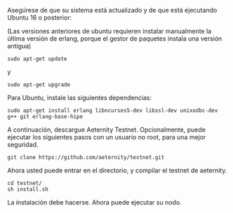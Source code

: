 Asegúrese de que su sistema está actualizado y de que está ejecutando Ubuntu 16 o posterior:

(Las versiones anteriores de ubuntu requieren instalar manualmente la última versión de erlang, porque el gestor de paquetes instala una versión antigua)

```
sudo apt-get update
```
y
```
sudo apt-get upgrade
```

Para Ubuntu, instale las siguientes dependencias:

```
sudo apt-get install erlang libncurses5-dev libssl-dev unixodbc-dev g++ git erlang-base-hipe
```

A continuación, descargue Aeternity Testnet. Opcionalmente, puede ejecutar los siguientes pasos con un usuario no root, para una mejor seguridad.

```
git clone https://github.com/aeternity/testnet.git
```
Ahora usted puede entrar en el directorio, y compilar el testnet de aeternity.

```
cd testnet/
sh install.sh
```

La instalación debe hacerse. Ahora puede ejecutar su nodo.
